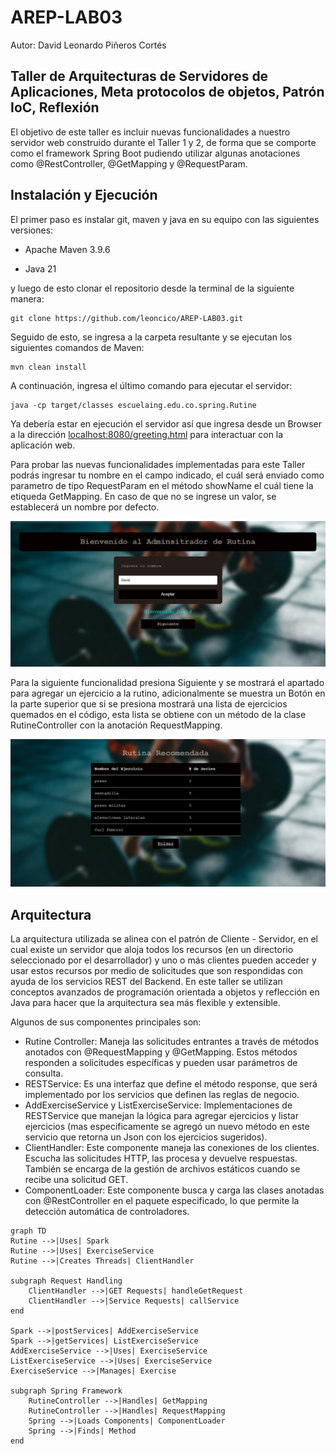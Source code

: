 # AREP-LAB03
Autor: David Leonardo Piñeros Cortés

## Taller de Arquitecturas de Servidores de Aplicaciones, Meta protocolos de objetos, Patrón IoC, Reflexión
El objetivo de este taller es incluir nuevas funcionalidades a
nuestro servidor web construido durante el Taller 1 y 2, de forma
que se comporte como el framework Spring Boot pudiendo utilizar algunas anotaciones como @RestController, @GetMapping y @RequestParam.
## Instalación y Ejecución
El primer paso es instalar git, maven y java en su equipo con las siguientes versiones:

* Apache Maven 3.9.6

* Java 21

 y luego de esto clonar el repositorio desde la terminal de la siguiente manera:
```
git clone https://github.com/leoncico/AREP-LAB03.git
``` 
Seguido de esto, se ingresa a la carpeta resultante y se ejecutan los siguientes comandos de Maven:
```
mvn clean install
```
A continuación, ingresa el último comando para ejecutar el servidor:
```
java -cp target/classes escuelaing.edu.co.spring.Rutine
```
Ya debería estar en ejecución el servidor así que ingresa desde un Browser a la dirección [localhost:8080/greeting.html]() para interactuar con la aplicación web.

Para probar las nuevas funcionalidades implementadas para este Taller podrás ingresar tu nombre en el campo indicado, el cuál será enviado como parametro de tipo RequestParam en el método showName el cuál tiene la etiqueda GetMapping. En caso de que
no se ingrese un valor, se establecerá un nombre por defecto.

![](/src/main/resources/webroot/01lab03.PNG)

Para la siguiente funcionalidad presiona Siguiente y se mostrará el apartado para agregar un ejercicio a la rutino, adicionalmente se muestra un Botón en la parte superior que si se presiona mostrará una lista de ejercicios quemados en el código, esta lista se obtiene con un método de la clase RutineController con la anotación RequestMapping.

![](/src/main/resources/webroot/02lab03.PNG)

## Arquitectura
La arquitectura utilizada se alinea con el patrón de Cliente - Servidor, en el cual existe un servidor que aloja todos los recursos (en un
directorio seleccionado por el desarrollador) y uno o más clientes pueden acceder y usar estos recursos por medio de solicitudes que son respondidas con ayuda de los servicios REST del Backend. En este taller se utilizan conceptos avanzados de programación orientada a objetos y reflección en Java para hacer que la arquitectura sea más flexible y extensible.

Algunos de sus componentes principales son:
* Rutine Controller: Maneja las solicitudes entrantes a través de métodos anotados con @RequestMapping y @GetMapping. Estos métodos responden a solicitudes específicas y pueden usar parámetros de consulta.
* RESTService: Es una interfaz que define el método response, que será implementado por los servicios que definen las reglas de negocio.
* AddExerciseService y ListExerciseService: Implementaciones de RESTService que manejan la lógica para agregar ejercicios y listar ejercicios (mas especificamente se agregó un nuevo método en este servicio que retorna un Json con los ejercicios sugeridos).
* ClientHandler: Este componente maneja las conexiones de los clientes. Escucha las solicitudes HTTP, las procesa y devuelve respuestas. También se encarga de la gestión de archivos estáticos cuando se recibe una solicitud GET.
* ComponentLoader: Este componente busca y carga las clases anotadas con @RestController en el paquete especificado, lo que permite la detección automática de controladores.

```mermaid
graph TD 
Rutine -->|Uses| Spark 
Rutine -->|Uses| ExerciseService 
Rutine -->|Creates Threads| ClientHandler 

subgraph Request Handling
	ClientHandler -->|GET Requests| handleGetRequest 
	ClientHandler -->|Service Requests| callService 
end 

Spark -->|postServices| AddExerciseService
Spark -->|getServices| ListExerciseService
AddExerciseService -->|Uses| ExerciseService
ListExerciseService -->|Uses| ExerciseService
ExerciseService -->|Manages| Exercise
	
subgraph Spring Framework
	RutineController -->|Handles| GetMapping
	RutineController -->|Handles| RequestMapping
	Spring -->|Loads Components| ComponentLoader
	Spring -->|Finds| Method
end
```